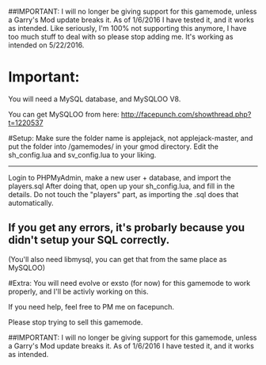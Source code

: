 ##IMPORTANT:
I will no longer be giving support for this gamemode, unless a Garry's Mod update breaks it. As of 1/6/2016 I have tested it, and it works as intended. Like seriously, I'm 100% not supporting this anymore, I have too much stuff to deal with so please stop adding me. It's working as intended on 5/22/2016.

# Important:
You will need a MySQL database, and MySQLOO V8.

You can get MySQLOO from here:
http://facepunch.com/showthread.php?t=1220537

#Setup:
Make sure the folder name is applejack, not applejack-master, and put the folder into /gamemodes/ in your gmod directory.
Edit the sh_config.lua and sv_config.lua to your liking.

----------------------------------------------------
Login to PHPMyAdmin, make a new user + database, and import the players.sql
After doing that, open up your sh_config.lua, and fill in the details. Do not touch the "players" part, as importing the .sql does that automatically.

If you get any errors, it's probarly because you didn't setup your SQL correctly.
----------------------------------------------------

(You'll also need libmysql, you can get that from the same place as MySQLOO)

#Extra:
You will need evolve or exsto (for now) for this gamemode to work properly, and I'll be activly working on this.

If you need help, feel free to PM me on facepunch. 

Please stop trying to sell this gamemode.

##IMPORTANT:
I will no longer be giving support for this gamemode, unless a Garry's Mod update breaks it. As of 1/6/2016 I have tested it, and it works as intended.

